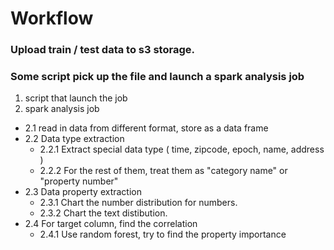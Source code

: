 # Workflow

### Upload train / test data to s3 storage.

### Some script pick up the file and launch a spark analysis job
1. script that launch the job
2. spark analysis job
  - 2.1 read in data from different format, store as a data frame
  - 2.2 Data type extraction
    - 2.2.1 Extract special data type ( time, zipcode, epoch, name, address )
    - 2.2.2 For the rest of them, treat them as "category name" or "property number"
  - 2.3 Data property extraction
    - 2.3.1 Chart the number distribution for numbers.
    - 2.3.2 Chart the text distibution.
  - 2.4 For target column, find the correlation
    - 2.4.1 Use random forest, try to find the property importance
